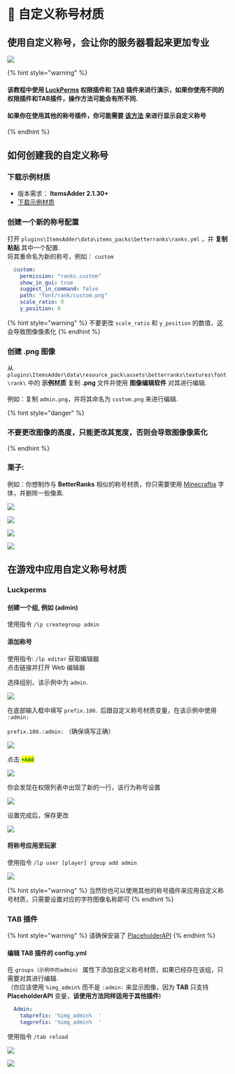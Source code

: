 # 🔖 自定义称号材质

## 使用自定义称号，会让你的服务器看起来更加专业

![](<../../.gitbook/assets/image (27) (1) (1) (1) (1) (1) (1) (1) (1).png>)

{% hint style="warning" %}
#### 该教程中使用 [LuckPerms](https://www.spigotmc.org/resources/luckperms.28140/) 权限插件和 [TAB](https://www.mc-market.org/resources/14009/)  插件来进行演示，如果你使用不同的权限插件和TAB插件，操作方法可能会有所不同.

#### 如果你在使用其他的称号插件，你可能需要 [该方法](font-images/using-font\_images-emojis-everywhere.md) 来进行显示自定义称号
{% endhint %}

## 如何创建我的自定义称号

### 下载示例材质

* 版本需求： **ItemsAdder 2.1.30+**
* [下载示例材质 ](https://www.spigotmc.org/resources/ranks-betterranks-with-custom-textures-itemsadder-addon.84852/)

### 创建一个新的称号配置

打开 `plugins\ItemsAdder\data\items_packs\betterranks\ranks.yml` ，并 **复制粘贴** 其中一个配置.\
将其重命名为新的称号，例如： `custom`

```yaml
  custom:
    permission: "ranks.custom"
    show_in_gui: true
    suggest_in_command: false
    path: "font/rank/custom.png"
    scale_ratio: 9
    y_position: 8
```

{% hint style="warning" %}
不要更改 `scale_ratio` 和 `y_position` 的数值，这会导致图像像素化
{% endhint %}

### 创建 .png 图像

从  `plugins\ItemsAdder\data\resource_pack\assets\betterranks\textures\font\rank\` 中的 **示例材质** 复制 **.png** 文件并使用 **图像编辑软件** 对其进行编辑.\
\
例如：复制 `admin.png`，并将其命名为 `custom.png` 来进行编辑.

{% hint style="danger" %}
### 不要更改图像的高度，只能更改其宽度，否则会导致图像像素化
{% endhint %}

### 栗子:

例如：你想制作与 **BetterRanks** 相似的称号材质，你只需要使用 [Minecraftia](https://www.dafont.com/andrew-tyler.d2526) 字体，并删除一些像素.

![](<../../.gitbook/assets/image (36).png>)

![](<../../.gitbook/assets/image (37).png>)

![](<../../.gitbook/assets/image (38).png>)

![](<../../.gitbook/assets/image (39).png>)

## 在游戏中应用自定义称号材质

### Luckperms

#### 创建一个组, 例如 (admin)

使用指令 `/lp creategroup admin`

#### 添加称号

使用指令: `/lp editor` 获取编辑器\
点击链接并打开 Web 编辑器

选择组别，该示例中为 `admin`.

![](<../../.gitbook/assets/image (77).png>)

在底部输入框中填写 `prefix.100.` 后跟自定义称号材质变量，在该示例中使用 `:admin:`

&#x20;`prefix.100.:admin:` （确保填写正确）

![](<../../.gitbook/assets/image (67) (1).png>)

点击 <mark style="color:green;">**`+Add`**</mark>

![](<../../.gitbook/assets/image (74) (1).png>)

你会发现在权限列表中出现了新的一行，该行为称号设置

![](<../../.gitbook/assets/image (70).png>)

设置完成后，保存更改

![](<../../.gitbook/assets/image (44).png>)

#### 将称号应用至玩家

使用指令 `/lp user [player] group add admin`

![](<../../.gitbook/assets/immagine (40).png>)

{% hint style="warning" %}
当然你也可以使用其他的称号插件来应用自定义称号材质，只需要设置对应的字符图像名称即可
{% endhint %}

### TAB 插件

{% hint style="warning" %}
请确保安装了 [PlaceholderAPI](font-images/using-font\_images-emojis-everywhere.md)
{% endhint %}

#### 编辑 TAB 插件的 config.yml

在 `groups（示例中的admin）` 属性下添加自定义称号材质，如果已经存在该组，只需要对其进行编辑.\
（你应该使用 `%img_admin%` 而不是 `:admin:` 来显示图像，因为 **TAB** 只支持 **PlaceholderAPI** 变量，**该使用方法同样适用于其他插件**)

```yaml
  Admin:
    tabprefix: '%img_admin%  '
    tagprefix: '%img_admin%  '
```

使用指令 `/tab reload`

![](<../../.gitbook/assets/immagine (38).png>)

![](<../../.gitbook/assets/immagine (39).png>)
